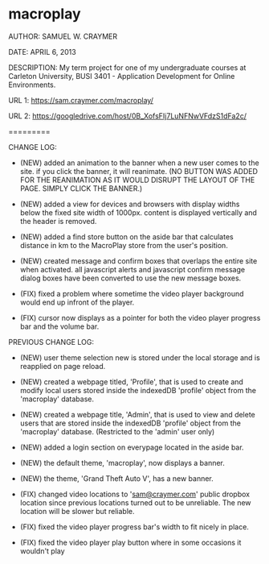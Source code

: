 macroplay
=========

AUTHOR: SAMUEL W. CRAYMER

DATE: APRIL 6, 2013

DESCRIPTION: My term project for one of my undergraduate courses at Carleton University, BUSI 3401 - Application Development for Online Environments.

URL 1: https://sam.craymer.com/macroplay/

URL 2: https://googledrive.com/host/0B_XofsFIj7LuNFNwVFdzS1dFa2c/

=========

CHANGE LOG:

 -  (NEW) added an animation to the banner when a new user comes to the site. if you 
    click the banner, it will reanimate. (NO BUTTON WAS ADDED FOR THE REANIMATION AS 
    IT WOULD DISRUPT THE LAYOUT OF THE PAGE. SIMPLY CLICK THE BANNER.)

 -  (NEW) added a view for devices and browsers with display widths below the fixed 
    site width of 1000px. content is displayed vertically and the header is removed.

 -  (NEW) added a find store button on the aside bar that calculates distance in km to
    the MacroPlay store from the user's position.
 
 -  (NEW) created message and confirm boxes that overlaps the entire site when activated. 
    all javascript alerts and javascript confirm message dialog boxes have been converted 
    to use the new message boxes.
 
 -  (FIX) fixed a problem where sometime the video player background would end up infront 
    of the player.
    
 -  (FIX) cursor now displays as a pointer for both the video player progress bar and 
    the volume bar.


PREVIOUS CHANGE LOG:

 -  (NEW) user theme selection new is stored under the local storage and is reapplied on 
    page reload.
    
 -  (NEW) created a webpage titled, 'Profile', that is used to create and modify local 
    users stored inside the indexedDB 'profile' object from the 'macroplay' database.
    
 -  (NEW) created a webpage title, 'Admin', that is used to view and delete users that 
    are stored inside the indexedDB 'profile' object from the 'macroplay' database.
    (Restricted to the 'admin' user only)
    
 -  (NEW) added a login section on everypage located in the aside bar.
 
 -  (NEW) the default theme, 'macroplay', now displays a banner. 
 
 -  (NEW) the theme, 'Grand Theft Auto V', has a new banner.
 
 -  (FIX) changed video locations to 'sam@craymer.com' public dropbox location since 
    previous locations turned out to be unreliable. The new location will be slower but 
    reliable.
    
 -  (FIX) fixed the video player progress bar's width to fit nicely in place.
 
 -  (FIX) fixed the video player play button where in some occasions it wouldn't play
